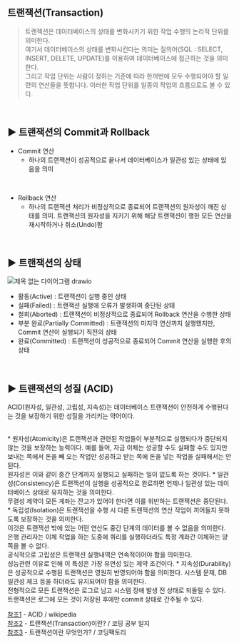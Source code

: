 ## 트랜잭션(Transaction)
> 트랜젝션은 데이터베이스의 상태를 변화시키기 위한 작업 수행의 논리적 단위를 의미한다.<br>
여기서 데이터베이스의 상태를 변화시킨다는 의미는 질의어(SQL : SELECT, INSERT, DELETE, UPDATE)를 이용하여 데이터베이스에 접근하는 것을 의미한다. <br> 그리고 작업 단위는 사람이 정하는 기준에 따라 한꺼번에 모두 수행되어야 할 일련의 연산들을 뜻합니다. 이러한 작업 단위를 일종의 작업의 흐름으로도 볼 수 있다.


<br>

## ▶️ 트랜잭션의 Commit과 Rollback
* Commit 연산<br>
    * 하나의 트랜잭션이 성공적으로 끝나서 데이터베이스가 일관성 있는 상태에 있음을 의미<br>

<br>

* Rollback 연산<br>
    * 하나의 트랜잭션 처리가 비정상적으로 종료되어 트랜잭션의 원자성이 깨진 상태를 의미.
트랜잭션의 원자성을 지키기 위해 해당 트랜잭션이 행한 모든 연산을 재시작하거나 취소(Undo)함


<br>

## ▶️ 트랜잭션의 상태
![제목 없는 다이어그램 drawio](https://user-images.githubusercontent.com/117061586/229536459-c8f3a398-806c-496c-9041-0ef1bd6f11ec.png)
* 활동(Active) : 트랜잭션이 실행 중인 상태<br>
* 실패(Failed) : 트랜잭션 실행에 오류가 발생하여 중단된 상태<br>
* 철회(Aborted) : 트랜잭션이 비정상적으로 종료되어 Rollback 연산을 수행한 상태<br>
* 부분 완료(Partially Committed) : 트랜잭션의 마지막 연산까지 실행했지만, Commit 연산이 실행되기 직전의 상태<br>
* 완료(Committed) : 트랜잭션이 성공적으로 종료되어 Commit 연산을 실행한 후의 상태 <br>


<br>

## ▶️ 트랜잭션의 성질 (ACID)
ACID(원자성, 일관성, 고립성, 지속성)는 데이터베이스 트랜잭션이 안전하게 수행된다는 것을 보장하기 위한 성질을 가리키는 약어이다.<br>

<br>
* 원자성(Atomicity)은 트랜잭션과 관련된 작업들이 부분적으로 실행되다가 중단되지 않는 것을 보장하는 능력이다. 예를 들어, 자금 이체는 성공할 수도 실패할 수도 있지만 보내는 쪽에서 돈을 빼 오는 작업만 성공하고 받는 쪽에 돈을 넣는 작업을 실패해서는 안된다.<br> 원자성은 이와 같이 중간 단계까지 실행되고 실패하는 일이 없도록 하는 것이다.
* 일관성(Consistency)은 트랜잭션이 실행을 성공적으로 완료하면 언제나 일관성 있는 데이터베이스 상태로 유지하는 것을 의미한다.<br> 무결성 제약이 모든 계좌는 잔고가 있어야 한다면 이를 위반하는 트랜잭션은 중단된다.
* 독립성(Isolation)은 트랜잭션을 수행 시 다른 트랜잭션의 연산 작업이 끼어들지 못하도록 보장하는 것을 의미한다.<br> 이것은 트랜잭션 밖에 있는 어떤 연산도 중간 단계의 데이터를 볼 수 없음을 의미한다.<br> 은행 관리자는 이체 작업을 하는 도중에 쿼리를 실행하더라도 특정 계좌간 이체하는 양 쪽을 볼 수 없다.<br> 공식적으로 고립성은 트랜잭션 실행내역은 연속적이어야 함을 의미한다.<br> 성능관련 이유로 인해 이 특성은 가장 유연성 있는 제약 조건이다.
* 지속성(Durability)은 성공적으로 수행된 트랜잭션은 영원히 반영되어야 함을 의미한다. 시스템 문제, DB 일관성 체크 등을 하더라도 유지되어야 함을 의미한다.<br> 전형적으로 모든 트랜잭션은 로그로 남고 시스템 장애 발생 전 상태로 되돌릴 수 있다. 트랜잭션은 로그에 모든 것이 저장된 후에만 commit 상태로 간주될 수 있다.
 
 
<br>


[참조1](https://ko.wikipedia.org/wiki/ACID) - ACID / wikipedia <br>[참조2](https://cocoon1787.tistory.com/808) - 트랜잭션(Transaction)이란? / 코딩 공부 일지  <br>[참조3](https://coding-factory.tistory.com/226) - 트랜잭션이란 무엇인가? / 코딩팩토리
